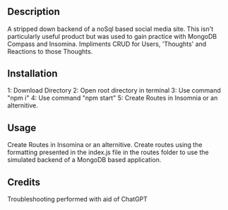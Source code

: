 # <noSql-socialmedia-api>

## Description

A stripped down backend of a noSql based social media site.  This isn't particularly useful product but was used to gain practice with MongoDB Compass and Insomina. Impliments CRUD for Users, 'Thoughts' and Reactions to those Thoughts.

## Installation

1: Download Directory
2: Open root directory in terminal
3: Use command "npm i"
4: Use command "npm start"
5: Create Routes in Insomnia or an alternitive.

## Usage
Create Routes in Insomina or an alternitive.  Create routes using the formatting presented in the index.js file in the routes folder to use the simulated backend of a MongoDB based application.
## Credits

Troubleshooting performed with aid of ChatGPT
